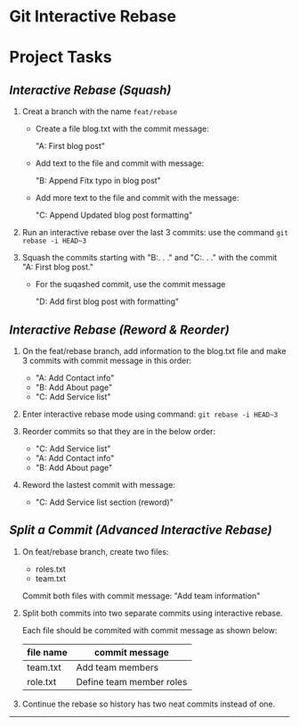 # __Git Interactive Rebase__

# __Project Tasks__


_Interactive Rebase (Squash)_
---
1. Creat a branch with the name `feat/rebase` 

    - Create a file blog.txt with the commit message: 
        
        "A: First blog post" 

    - Add text to the file and commit with message:
    
        "B: Append Fitx typo in blog post" 

    - Add more text to the file and commit with the message: 
    
        "C: Append Updated blog post formatting"

2. Run an interactive rebase over the last 3 commits: 
 use the command `git rebase -i HEAD~3`
    
3. Squash the commits starting with "B:. . ." and "C:. . ."  with the commit "A: First blog post."

    - For the suqashed commit, use the commit message  
        
        "D: Add first blog post with formatting"

_Interactive Rebase (Reword & Reorder)_
---

1. On the feat/rebase branch, add information to the blog.txt file and make 3 commits with commit message in this order:
    -  "A: Add Contact info"
    -  "B: Add About page"
    -  "C: Add Service list"

2. Enter interactive rebase mode using command:
`git rebase -i HEAD~3`

3. Reorder commits so that they are in the below order:
     
     - "C: Add Service list"
     - "A: Add Contact info"
     - "B: Add About page"

4. Reword the lastest commit with message:
    - "C: Add Service list section (reword)"


_Split a Commit (Advanced Interactive Rebase)_
---
1. On feat/rebase branch, create two files:

    - roles.txt 
    - team.txt

    Commit both files with commit message: "Add team information"

2. Split both commits into two separate commits using interactive rebase.

    Each file should be commited with commit message as shown below:

    | file name  | commit message  |
    | ---        | ---             |
    | team.txt | Add team members         |
    | role.txt | Define team member roles |


3. Continue the rebase so history has two neat commits instead of one.

---
